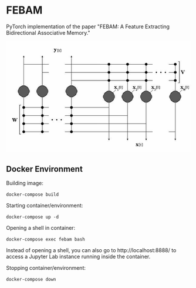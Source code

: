 # FEBAM
PyTorch implementation of the paper "FEBAM: A Feature Extracting Bidirectional Associative Memory."

<img src="./images/febam_architecture.jpg" width="700px"></img>

## Docker Environment
Building image:
```
docker-compose build
```

Starting container/environment:
```
docker-compose up -d
```

Opening a shell in container:
```
docker-compose exec febam bash
```

Instead of opening a shell, you can also go to http://localhost:8888/ to access a Jupyter Lab instance running inside the container.

Stopping container/environment:
```
docker-compose down
```
